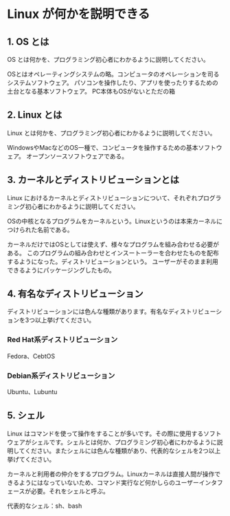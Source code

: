 # Linux が何かを説明できる

## 1. OS とは

OS とは何かを、プログラミング初心者にわかるように説明してください。

OSとはオペレーティングシステムの略。コンピュータのオペレーションを司るシステムソフトウェア。
パソコンを操作したり、アプリを使ったりするための土台となる基本ソフトウェア。
PC本体もOSがないとただの箱


## 2. Linux とは


Linux とは何かを、プログラミング初心者にわかるように説明してください。

WindowsやMacなどのOS一種で、コンピュータを操作するための基本ソフトウェア。
オープンソースソフトウェアである。


## 3. カーネルとディストリビューションとは

Linux におけるカーネルとディストリビューションについて、それぞれプログラミング初心者にわかるように説明してください。

OSの中核となるプログラムをカーネルという。Linuxというのは本来カーネルにつけられた名前である。

カーネルだけではOSとしては使えず、様々なプログラムを組み合わせる必要がある。
このプログラムの組み合わせとインスートーラーを合わせたものを配布するようになった。ディストリビューションという。
ユーザーがそのまま利用できるようにパッケージングしたもの。


## 4. 有名なディストリビューション

ディストリビューションには色んな種類があります。有名なディストリビューションを3つ以上挙げてください。

### Red Hat系ディストリビューション
Fedora、CebtOS

### Debian系ディストリビューション
Ubuntu、Lubuntu

## 5. シェル

Linux はコマンドを使って操作をすることが多いです。その際に使用するソフトウェアがシェルです。シェルとは何か、プログラミング初心者にわかるように説明してください。またシェルには色んな種類があり、代表的なシェルを2つ以上挙げてください。

カーネルと利用者の仲介をするプログラム。Linuxカーネルは直接人間が操作できるようにはなっていないため、コマンド実行など何かしらのユーザーインタフェースが必要。それをシェルと呼ぶ。

代表的なシェル：sh、bash
